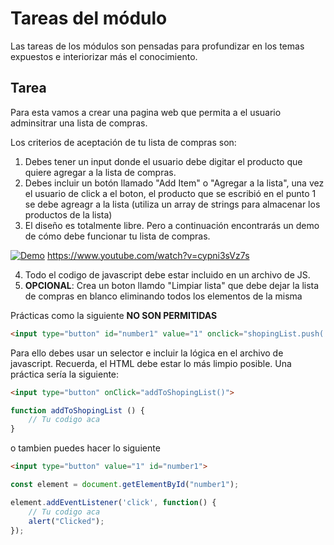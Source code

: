 # Tareas del módulo

Las tareas de los módulos son pensadas para profundizar en los temas expuestos e interiorizar más el conocimiento. 

## Tarea

Para esta vamos a crear una pagina web que permita a el usuario adminsitrar una lista de compras.

Los criterios de aceptación de tu lista de compras son:

1. Debes tener un input donde el usuario debe digitar el producto que quiere agregar a la lista de compras.
2. Debes incluir un botón llamado "Add Item" o "Agregar a la lista", una vez el usuario de click a el boton, el producto que se escribió en el punto 1 se debe agreagr a la lista (utiliza un array de strings para almacenar los productos de la lista)
3. El diseño es totalmente libre. Pero a continuación encontrarás un demo de cómo debe funcionar tu lista de compras. 

[![Demo](https://img.youtube.com/vi/cypni3sVz7s/0.jpg)](https://www.youtube.com/watch?v=cypni3sVz7s)
https://www.youtube.com/watch?v=cypni3sVz7s


4. Todo el codigo de javascript debe estar incluido en un archivo de JS. 
5. **OPCIONAL**: Crea un boton llamdo "Limpiar lista" que debe dejar la lista de compras en blanco eliminando todos los elementos de la misma

Prácticas como la siguiente **NO SON PERMITIDAS**

```html
<input type="button" id="number1" value="1" onclick="shopingList.push('Item')">
```

Para ello debes usar un selector e incluir la lógica en el archivo de javascript. Recuerda, el HTML debe estar lo más limpio posible. Una práctica sería la siguiente:

```html
<input type="button" onClick="addToShopingList()">
```

```javascript 
function addToShopingList () {
    // Tu codigo aca
}
```

o tambien puedes hacer lo siguiente


```html
<input type="button" value="1" id="number1">
```

```javascript 
const element = document.getElementById("number1");

element.addEventListener('click', function() {
    // Tu codigo aca
    alert("Clicked");
});
```
